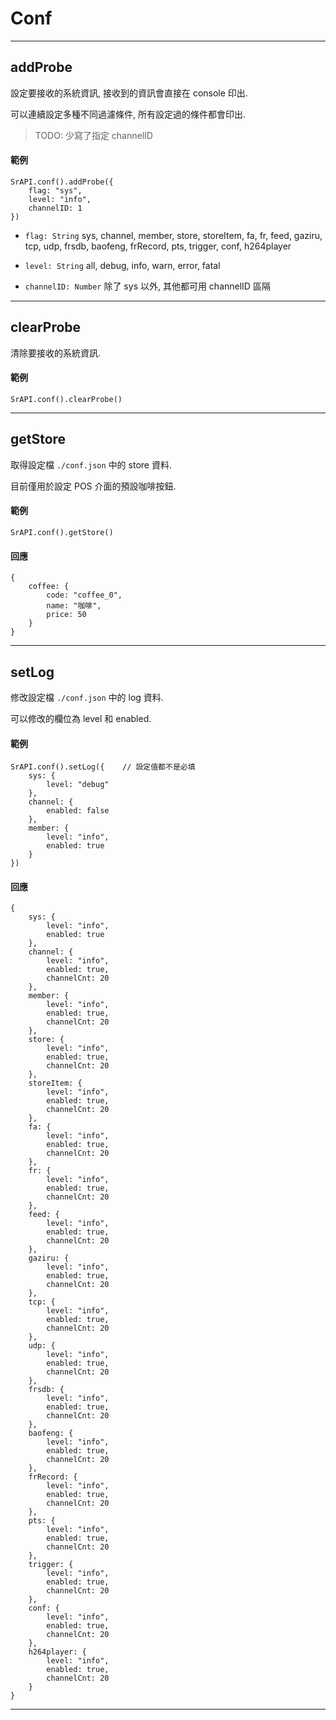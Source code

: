 # Conf

---

## addProbe

設定要接收的系統資訊, 接收到的資訊會直接在 console 印出.

可以連續設定多種不同過濾條件, 所有設定過的條件都會印出.

> TODO: 少寫了指定 channelID

#### 範例

```
SrAPI.conf().addProbe({
    flag: "sys",
    level: "info",
    channelID: 1
})
```

- `flag: String` sys, channel, member, store, storeItem, fa, fr, feed, gaziru, tcp, udp, frsdb, baofeng, frRecord, pts, trigger, conf, h264player

- `level: String` all, debug, info, warn, error, fatal

- `channelID: Number` 除了 sys 以外, 其他都可用 channelID 區隔

---

## clearProbe

清除要接收的系統資訊.

#### 範例

```
SrAPI.conf().clearProbe()
```

---

## getStore

取得設定檔 `./conf.json` 中的 store 資料.

目前僅用於設定 POS 介面的預設咖啡按鈕.

#### 範例

```
SrAPI.conf().getStore()
```

#### 回應

```
{
    coffee: {
        code: "coffee_0",
        name: "咖啡",
        price: 50
    }
}
```

---

## setLog

修改設定檔 `./conf.json` 中的 log 資料.

可以修改的欄位為 level 和 enabled.

#### 範例

```
SrAPI.conf().setLog({    // 設定值都不是必填
    sys: {
        level: "debug"
    },
    channel: {
        enabled: false
    },
    member: {
        level: "info",
        enabled: true
    }
})
```

#### 回應

```
{
    sys: {
        level: "info",
        enabled: true
    },
    channel: {
        level: "info",
        enabled: true,
        channelCnt: 20
    },
    member: {
        level: "info",
        enabled: true,
        channelCnt: 20
    },
    store: {
        level: "info",
        enabled: true,
        channelCnt: 20
    },
    storeItem: {
        level: "info",
        enabled: true,
        channelCnt: 20
    },
    fa: {
        level: "info",
        enabled: true,
        channelCnt: 20
    },
    fr: {
        level: "info",
        enabled: true,
        channelCnt: 20
    },
    feed: {
        level: "info",
        enabled: true,
        channelCnt: 20
    },
    gaziru: {
        level: "info",
        enabled: true,
        channelCnt: 20
    },
    tcp: {
        level: "info",
        enabled: true,
        channelCnt: 20
    },
    udp: {
        level: "info",
        enabled: true,
        channelCnt: 20
    },
    frsdb: {
        level: "info",
        enabled: true,
        channelCnt: 20
    },
    baofeng: {
        level: "info",
        enabled: true,
        channelCnt: 20
    },
    frRecord: {
        level: "info",
        enabled: true,
        channelCnt: 20
    },
    pts: {
        level: "info",
        enabled: true,
        channelCnt: 20
    },
    trigger: {
        level: "info",
        enabled: true,
        channelCnt: 20
    },
    conf: {
        level: "info",
        enabled: true,
        channelCnt: 20
    },
    h264player: {
        level: "info",
        enabled: true,
        channelCnt: 20
    }
}
```

---
